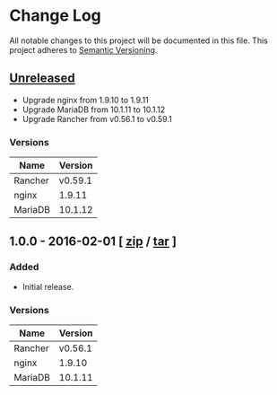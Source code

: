# Change Log
All notable changes to this project will be documented in this file.
This project adheres to [Semantic Versioning](http://semver.org/).


## [Unreleased]

- Upgrade nginx from 1.9.10 to 1.9.11
- Upgrade MariaDB from 10.1.11 to 10.1.12
- Upgrade Rancher from v0.56.1 to v0.59.1


### Versions

| Name    | Version |
| ------- | ------- |
| Rancher | v0.59.1 |
| nginx   | 1.9.11  |
| MariaDB | 10.1.12 |


## 1.0.0 - 2016-02-01 \[ [zip](https://github.com/weahead/rancher-server/archive/v1.0.0.zip) / [tar](https://github.com/weahead/rancher-server/archive/v1.0.0.tar.gz) \]


### Added

- Initial release.


### Versions

| Name    | Version |
| ------- | ------- |
| Rancher | v0.56.1 |
| nginx   | 1.9.10  |
| MariaDB | 10.1.11 |


[Unreleased]: https://github.com/weahead/rancher-server/compare/v1.0.0...HEAD

